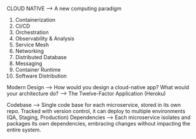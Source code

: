 CLOUD NATIVE --> A new computing paradigm
1. Containerization
2. CI/CD
3. Orchestration
4. Observability & Analysis 
5. Service Mesh
6. Networking
7. Distributed Database
8. Messaging
9. Container Runtime
10. Software Distribution

Modern Design --> How would you design a cloud-native app? What would your architecture do? --> The Twelve-Factor Application (Heroku)

Codebase --> Single code base for each microservice, stored in its own repo. Tracked with version control, it can deploy to multiple environments (QA, Staging, Production)
Dependencies --> Each microservice isolates and packages its own dependencies, embracing changes without impacting the entire system.